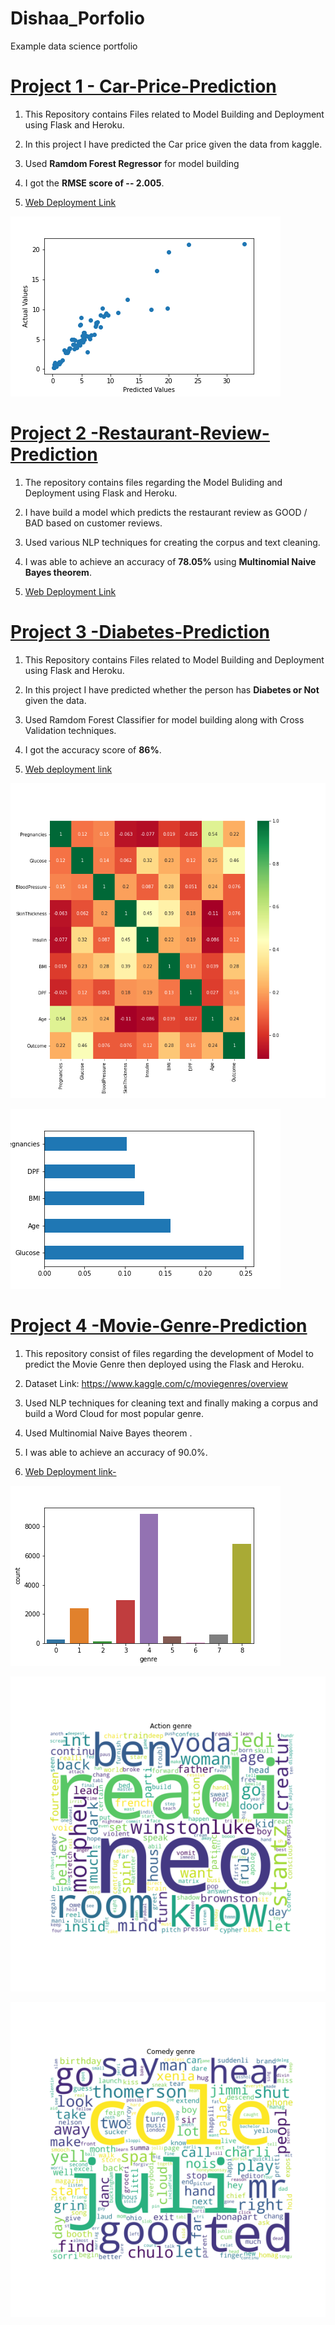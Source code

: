 # Dishaa_Porfolio
Example data science portfolio



# [Project 1 - Car-Price-Prediction](https://github.com/dishaaagarwal/Car_price_prediction)

1. This Repository contains Files related to Model Building and Deployment using Flask and Heroku.

2. In this project I have predicted the Car price given the data from kaggle.

3. Used **Ramdom Forest Regressor** for model building

4. I got the **RMSE score of -- 2.005**.

5. [Web Deployment Link](https://car-price-prediction-model.herokuapp.com/)

![](/images/scatter.png)




# [Project 2 -Restaurant-Review-Prediction](https://github.com/dishaaagarwal/Restaurant-Review-Prediction)

1. The repository contains files regarding the Model Buliding and Deployment using Flask and Heroku.

2. I have build a model which predicts the restaurant review as GOOD / BAD based on customer reviews.

3. Used various NLP techniques for creating the corpus and text cleaning.

4. I was able to achieve an accuracy of **78.05%** using **Multinomial Naive Bayes theorem**.

5. [Web Deployment Link](https://restaurant-review-2020.herokuapp.com/)




# [Project 3 -Diabetes-Prediction](https://github.com/dishaaagarwal/Diabetes-Prediction)

1. This Repository contains Files related to Model Building and Deployment using Flask and Heroku.

2. In this project I have predicted whether the person has **Diabetes or Not** given the data.

3. Used Ramdom Forest Classifier for model building along with Cross Validation techniques.

4. I got the accuracy score of **86%**.

5. [Web deployment link](https://diabetes-prediction-2020.herokuapp.com/)

![](/images/heatmap.png)

![](/images/feature_imp.png)




# [Project 4 -Movie-Genre-Prediction](https://github.com/dishaaagarwal/Movie-Genre-Prediction)

1. This repository consist of files regarding the development of Model to predict the Movie Genre then deployed using the Flask and Heroku.

2. Dataset Link: https://www.kaggle.com/c/moviegenres/overview

3. Used NLP techniques for cleaning text and finally making a corpus and build a Word Cloud for most popular genre.

4. Used Multinomial Naive Bayes theorem .

5. I was able to achieve an accuracy of 90.0%.

6. [Web Deployment link-](https://movie-genre-prediction-2020.herokuapp.com/)

![](/images/countplot.png)

![](/images/worldclound2.png)

![](/images/worldclound3.png)
